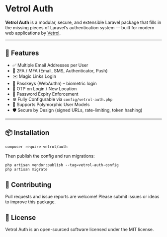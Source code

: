 # Vetrol Auth

**Vetrol Auth** is a modular, secure, and extensible Laravel package that fills in the missing pieces of Laravel’s authentication system — built for modern web applications by [Vetrol](https://vetrol.io).

---

## 🔐 Features

- ✅ Multiple Email Addresses per User
- 🔐 2FA / MFA (Email, SMS, Authenticator, Push)
- ✉️ Magic Links Login
- 🔑 Passkeys (WebAuthn) – biometric login
- 📍 OTP on Login / New Location
- 📅 Password Expiry Enforcement
- ⚙️ Fully Configurable via `config/vetrol-auth.php`
- 🧬 Supports Polymorphic User Models
- 🛡️ Secure by Design (signed URLs, rate-limiting, token hashing)

---

## 📦 Installation

```bash
composer require vetrol/auth
```

Then publish the config and run migrations:
```
php artisan vendor:publish --tag=vetrol-auth-config
php artisan migrate
```

## 🤝 Contributing
Pull requests and issue reports are welcome! Please submit issues or ideas to improve this package.

## 📄 License
Vetrol Auth is an open-sourced software licensed under the MIT license.
